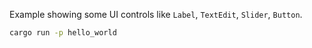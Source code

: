 Example showing some UI controls like `Label`, `TextEdit`, `Slider`, `Button`.

```sh
cargo run -p hello_world
```
